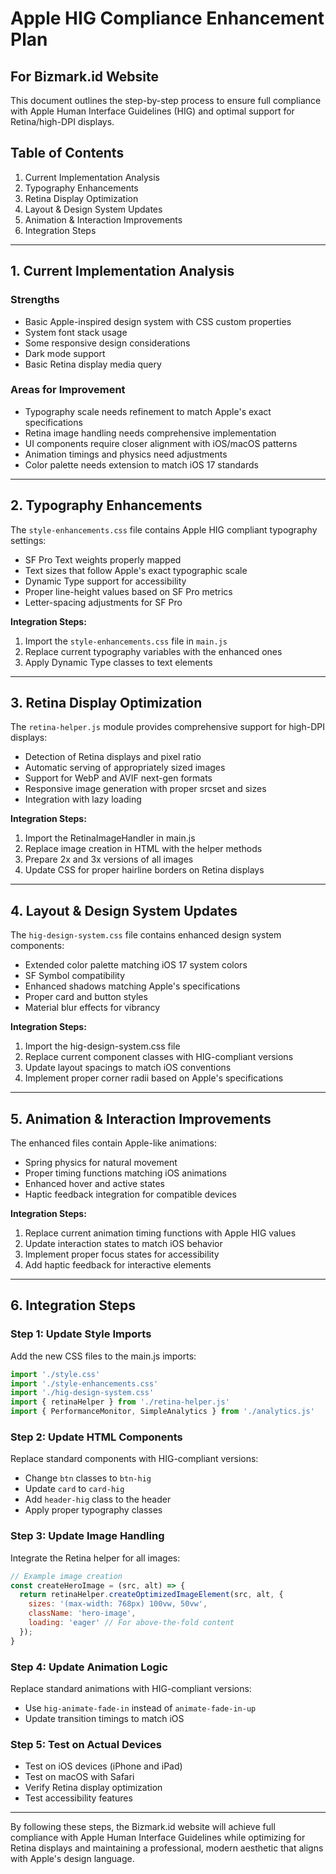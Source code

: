 # Apple HIG Compliance Enhancement Plan
## For Bizmark.id Website

This document outlines the step-by-step process to ensure full compliance with Apple Human Interface Guidelines (HIG) and optimal support for Retina/high-DPI displays.

## Table of Contents
1. Current Implementation Analysis
2. Typography Enhancements
3. Retina Display Optimization
4. Layout & Design System Updates
5. Animation & Interaction Improvements
6. Integration Steps

---

## 1. Current Implementation Analysis

### Strengths
- Basic Apple-inspired design system with CSS custom properties
- System font stack usage
- Some responsive design considerations
- Dark mode support
- Basic Retina display media query

### Areas for Improvement
- Typography scale needs refinement to match Apple's exact specifications
- Retina image handling needs comprehensive implementation
- UI components require closer alignment with iOS/macOS patterns
- Animation timings and physics need adjustments
- Color palette needs extension to match iOS 17 standards

---

## 2. Typography Enhancements

The `style-enhancements.css` file contains Apple HIG compliant typography settings:

- SF Pro Text weights properly mapped
- Text sizes that follow Apple's exact typographic scale
- Dynamic Type support for accessibility
- Proper line-height values based on SF Pro metrics
- Letter-spacing adjustments for SF Pro

**Integration Steps:**
1. Import the `style-enhancements.css` file in `main.js`
2. Replace current typography variables with the enhanced ones
3. Apply Dynamic Type classes to text elements

---

## 3. Retina Display Optimization

The `retina-helper.js` module provides comprehensive support for high-DPI displays:

- Detection of Retina displays and pixel ratio
- Automatic serving of appropriately sized images
- Support for WebP and AVIF next-gen formats
- Responsive image generation with proper srcset and sizes
- Integration with lazy loading

**Integration Steps:**
1. Import the RetinaImageHandler in main.js
2. Replace image creation in HTML with the helper methods
3. Prepare 2x and 3x versions of all images
4. Update CSS for proper hairline borders on Retina displays

---

## 4. Layout & Design System Updates

The `hig-design-system.css` file contains enhanced design system components:

- Extended color palette matching iOS 17 system colors
- SF Symbol compatibility
- Enhanced shadows matching Apple's specifications
- Proper card and button styles
- Material blur effects for vibrancy

**Integration Steps:**
1. Import the hig-design-system.css file
2. Replace current component classes with HIG-compliant versions
3. Update layout spacings to match iOS conventions
4. Implement proper corner radii based on Apple's specifications

---

## 5. Animation & Interaction Improvements

The enhanced files contain Apple-like animations:

- Spring physics for natural movement
- Proper timing functions matching iOS animations
- Enhanced hover and active states
- Haptic feedback integration for compatible devices

**Integration Steps:**
1. Replace current animation timing functions with Apple HIG values
2. Update interaction states to match iOS behavior
3. Implement proper focus states for accessibility
4. Add haptic feedback for interactive elements

---

## 6. Integration Steps

### Step 1: Update Style Imports
Add the new CSS files to the main.js imports:
```javascript
import './style.css'
import './style-enhancements.css'
import './hig-design-system.css'
import { retinaHelper } from './retina-helper.js'
import { PerformanceMonitor, SimpleAnalytics } from './analytics.js'
```

### Step 2: Update HTML Components
Replace standard components with HIG-compliant versions:
- Change `btn` classes to `btn-hig`
- Update `card` to `card-hig`
- Add `header-hig` class to the header
- Apply proper typography classes

### Step 3: Update Image Handling
Integrate the Retina helper for all images:
```javascript
// Example image creation
const createHeroImage = (src, alt) => {
  return retinaHelper.createOptimizedImageElement(src, alt, {
    sizes: '(max-width: 768px) 100vw, 50vw',
    className: 'hero-image',
    loading: 'eager' // For above-the-fold content
  });
}
```

### Step 4: Update Animation Logic
Replace standard animations with HIG-compliant versions:
- Use `hig-animate-fade-in` instead of `animate-fade-in-up`
- Update transition timings to match iOS

### Step 5: Test on Actual Devices
- Test on iOS devices (iPhone and iPad)
- Test on macOS with Safari
- Verify Retina display optimization
- Test accessibility features

---

By following these steps, the Bizmark.id website will achieve full compliance with Apple Human Interface Guidelines while optimizing for Retina displays and maintaining a professional, modern aesthetic that aligns with Apple's design language.
